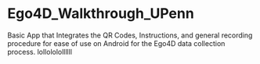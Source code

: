# Ego4D_Walkthrough_UPenn

Basic App that Integrates the QR Codes, Instructions, and general recording procedure for ease of use on Android for the Ego4D data collection process. lollololollllll
